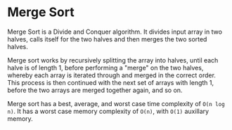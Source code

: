 # Merge Sort #

Merge Sort is a Divide and Conquer algorithm. It divides input array in two halves, calls itself for the two halves and then merges the two sorted halves.

Merge sort works by recursively splitting the array into halves, until each halve is of length 1, before performing a "merge" on the two halves, whereby each array is iterated through and merged in the correct order. This process is then continued with the next set of arrays with length 1, before the two arrays are merged together again, and so on.

Merge sort has a best, average, and worst case time complexity of `O(n log n)`. It has a worst case memory complexity of `O(n)`, with `O(1)` auxillary memory.
